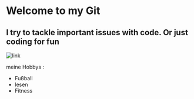 # Welcome to my Git
## I try to tackle important issues with code. Or just coding for fun
![link](https://images.unsplash.com/photo-1584824486539-53bb4646bdbc?ixlib=rb-4.0.3&ixid=MnwxMjA3fDB8MHxwaG90by1wYWdlfHx8fGVufDB8fHx8&auto=format&fit=crop&w=687&q=80)


meine Hobbys :
- Fußball
- lesen
- Fitness
